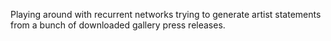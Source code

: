 Playing around with recurrent networks trying to generate artist statements from a bunch of downloaded gallery press releases.
